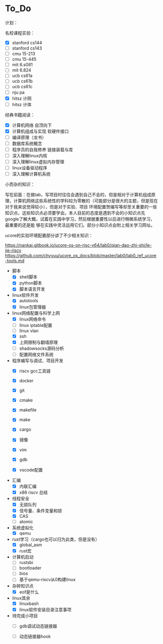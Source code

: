 # To_Do
计划：

名校课程实验：

- [x] stanford cs144
- [ ] stanford cs143
- [ ] cmu 15-213
- [ ] cmu 15-445
- [ ] mit 6.s081
- [ ] mit 6.824
- [ ] ucb cs61a
- [ ] ucb cs61b
- [ ] ucb cs61c
- [ ] nju pa
- [x] hitsz 计网
- [ ] hitsz 计体

经典书籍阅读：

- [x] 计算机网络 自顶向下
- [x] 计算机组成与实现 软硬件接口
- [ ] 编译原理（龙书）
- [ ] 数据库系统概念
- [ ] 程序员的自我修养 链接装载与库
- [ ] 深入理解linux内核
- [ ] 深入理解linux虚拟内存管理
- [ ] linux设备驱动程序
- [ ] 深入理解计算机系统

小而杂的知识：

写在前面：在做lab，写项目时往往会遇到自己不会的，但是相对于计算机组成原理，计算机网络这些系统性的学科较为零散的（可能部分是很大的主题，但是现在对于我来说觉得较小），但是对于实验、项目
环境配置贺编写等却至关重要的一些知识点，这些知识点必须要学会。本人目前的态度是遇到不会的小知识点先google了解大概，试着在实践中学习，然后根据重要性以后进行稍微系统学习，最重要的还是能
够在实践中灵活运用它们。部分小知识点会附上相关学习网址。

ucore的实验环境配置部分讲了不少相关知识：


https://nankai.gitbook.io/ucore-os-on-risc-v64/lab0/qian-dao-zhi-shi/le-jie-riscv
https://github.com/chyyuu/ucore_os_docs/blob/master/lab0/lab0_ref_ucore-tools.md



+ 脚本
   - [x] shell脚本
   - [x] python脚本
   - [x] 脚本语言开发
 
 + linux软件开发
   - [x] autotools   
   - [x] linux包管理器 
 
 + linux网络配置与科学上网
   - [x] linux网络命令
   - [ ] linux iptable配置
   - [ ] linux vlan
   - [x] ssh
   - [x] 上网限制与翻墙原理
   - [ ] shadowsocks源码分析
   - [ ] 配置网络文件系统
  
 + 程序编写与调试、项目开发
   - [x] riscv gcc工具链
   - [x] docker
   - [x] git
   - [x] cmake 
   - [x] makefile  
   - [x] make
   - [x] cargo
   - [x] 镜像
   - [x] vim
   - [x] gdb
   - [x] vscode配置
   

 + 汇编
   - [x] 内联汇编
   - [x] x86 riscv 总结

 + 线程安全
   - [x] 无锁队列
   - [x] 信号量、条件变量和锁
   - [x] CAS
   - [ ] atomic
  
 + 系统虚拟化
   - [x] qemu
 
 + rust学习（cargo也可以归为此类，但是没有）
   - [x] global_asm
   - [x] rust宏
 
 + 计算机启动
   - [ ] rustsbi
   - [ ] bootloader
   - [ ] bios
   - [ ] 基于qemu-riscv从0构建linux

 + 杂碎知识点
   - [x] eof是什么
 
 + linux其余
   - [x] linuxbash
   - [x] linux软件安装目录注意事项 
 
 + 待完成小项目
   - [ ] gdb调试动态链接器
   - [ ] 动态链接器hook



















